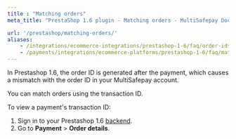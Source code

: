 ```yaml
---
title : "Matching orders"
meta_title: "PrestaShop 1.6 plugin - Matching orders - MultiSafepay Docs"

url: '/prestashop/matching-orders/'
aliases:
    - /integrations/ecommerce-integrations/prestashop-1-6/faq/order-ids-not-matching/
    - /payments/integrations/ecommerce-platforms/prestashop-1-6/faq/matching-orders/
---
```


In Prestashop 1.6, the order ID is generated after the payment, which causes a mismatch with the order ID in your MultiSafepay account. 

You can match orders using the transaction ID. 

To view a payment's transaction ID:

1. Sign in to your Prestashop 1.6 [backend](/getting-started/glossary/#backend).
2. Go to **Payment** > **Order details**. 

